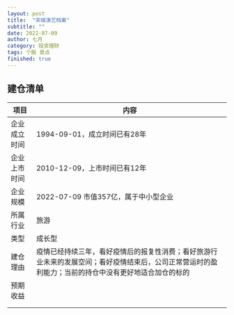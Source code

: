 ```yaml
---
layout: post
title:  "宋城演艺档案"
subtitle: ""
date: 2022-07-09
author: 七月
category: 投资理财
tags: 个股 景点
finished: true
---
```


## 建仓清单

| 项目         | 内容                                                         |
| ------------ | ------------------------------------------------------------ |
| 企业成立时间 | 1994-09-01，成立时间已有28年                                 |
| 企业上市时间 | 2010-12-09，上市时间已有12年                                 |
| 企业规模     | 2022-07-09 市值357亿，属于中小型企业                         |
| 所属行业     | 旅游                                                         |
| 类型         | 成长型                                                       |
| 建仓理由     | 疫情已经持续三年，看好疫情后的报复性消费；看好旅游行业未来的发展空间；看好疫情结束后，公司正常营运时的盈利能力；当前的持仓中没有更好地适合加仓的标的 |
| 预期收益     |                                                              |
|              |                                                              |
|              |                                                              |

